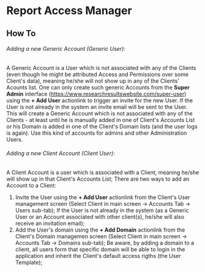 # Report Access Manager
## How To

###### Adding a new Generic Account (Generic User):
A Generic Account is a User which is not associated with any of the Clients (even though he might be attributed Access and Permissions over some Client's data), meaning he/she will not show up in any of the Clients' Acounts list.
One can only create such generic Accounts from the **Super Admin** interface (https://www.researchresultswebsite.com/super-user) using the **+ Add User** actionlink to trigger an invite for the new User. If the User is not already in the system an invite email will be sent to the User.
This will create a Generic Account which is not associated with any of the Clients - at least until he is manually added in one of Client's Accounts List or his Domain is added in one of the Client's Domain lists (and the user logs is again). 
Use this kind of accounts for admins and other Administration Users.

###### Adding a new Client Account (Client User):
A Client Account is a user which is associated with a Client, meaning he/she will show up in that Client's Accounts List;
There are two ways to add an Account to a Client:
1. Invite the User using the **+ Add User** actionlink from the Client's User management screen (Select Client in main screen -> Accounts Tab -> Users sub-tab);
If the User is not already in the system (as a Generic User or an Account associated with other client(s), he/she will also receive an invitation email);
2. Add the User's domain using the **+ Add Domain** actionlink from the Client's Domain managemen screen (Select Client in main screen -> Accounts Tab -> Domains sub-tab);
Be aware, by adding a domain to a client, all users form that specific domain will be able to login in the application and inherit the Client's default access rigths (the User Template);

